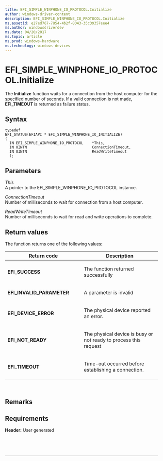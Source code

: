 ```yaml
---
title: EFI_SIMPLE_WINPHONE_IO_PROTOCOL.Initialize
author: windows-driver-content
description: EFI_SIMPLE_WINPHONE_IO_PROTOCOL.Initialize
ms.assetid: e27ed767-7854-4b2f-8043-35c39357eee4
ms.author: windowsdriverdev
ms.date: 04/20/2017
ms.topic: article
ms.prod: windows-hardware
ms.technology: windows-devices
---
```


# EFI\_SIMPLE\_WINPHONE\_IO\_PROTOCOL.Initialize


The **Initialize** function waits for a connection from the host computer for the specified number of seconds. If a valid connection is not made, **EFI\_TIMEOUT** is returned as failure status.

## Syntax


``` syntax
typedef
EFI_STATUS(EFIAPI * EFI_SIMPLE_WINPHONE_IO_INITIALIZE) 
(
  IN EFI_SIMPLE_WINPHONE_IO_PROTOCOL    *This,
  IN UINTN                              ConnectionTimeout,
  IN UINTN                              ReadWriteTimeout
  );
```

## Parameters


<a href="" id="this"></a>*This*  
A pointer to the EFI\_SIMPLE\_WINPHONE\_IO\_PROTOCOL instance.

<a href="" id="connectiontimeout"></a>*ConnectionTimeout*  
Number of milliseconds to wait for connection from a host computer.

<a href="" id="readwritetimeout"></a>*ReadWriteTimeout*  
Number of milliseconds to wait for read and write operations to complete.

## Return values


The function returns one of the following values:

<table>
<colgroup>
<col width="50%" />
<col width="50%" />
</colgroup>
<thead>
<tr class="header">
<th>Return code</th>
<th>Description</th>
</tr>
</thead>
<tbody>
<tr class="odd">
<td><p><strong>EFI_SUCCESS</strong></p></td>
<td><p>The function returned successfully</p></td>
</tr>
<tr class="even">
<td><p><strong>EFI_INVALID_PARAMETER</strong></p></td>
<td><p>A parameter is invalid</p></td>
</tr>
<tr class="odd">
<td><p><strong>EFI_DEVICE_ERROR</strong></p></td>
<td><p>The physical device reported an error.</p></td>
</tr>
<tr class="even">
<td><p><strong>EFI_NOT_READY</strong></p></td>
<td><p>The physical device is busy or not ready to process this request</p></td>
</tr>
<tr class="odd">
<td><p><strong>EFI_TIMEOUT</strong></p></td>
<td><p>Time-out occurred before establishing a connection.</p></td>
</tr>
</tbody>
</table>

 

## Remarks


## Requirements


**Header:** User generated

 

 


--------------------


